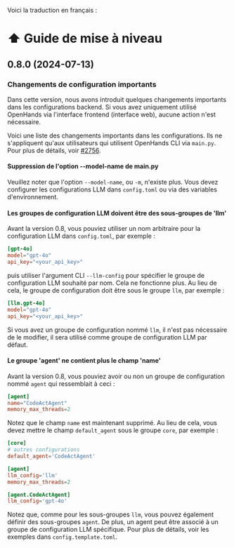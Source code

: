 Voici la traduction en français :

# ⬆️ Guide de mise à niveau

## 0.8.0 (2024-07-13)

### Changements de configuration importants

Dans cette version, nous avons introduit quelques changements importants dans les configurations backend.
Si vous avez uniquement utilisé OpenHands via l'interface frontend (interface web), aucune action n'est nécessaire.

Voici une liste des changements importants dans les configurations. Ils ne s'appliquent qu'aux utilisateurs qui
utilisent OpenHands CLI via `main.py`. Pour plus de détails, voir [#2756](https://github.com/All-Hands-AI/OpenHands/pull/2756).

#### Suppression de l'option --model-name de main.py

Veuillez noter que l'option `--model-name`, ou `-m`, n'existe plus. Vous devez configurer les
configurations LLM dans `config.toml` ou via des variables d'environnement.

#### Les groupes de configuration LLM doivent être des sous-groupes de 'llm'

Avant la version 0.8, vous pouviez utiliser un nom arbitraire pour la configuration LLM dans `config.toml`, par exemple :

```toml
[gpt-4o]
model="gpt-4o"
api_key="<your_api_key>"
```

puis utiliser l'argument CLI `--llm-config` pour spécifier le groupe de configuration LLM souhaité
par nom. Cela ne fonctionne plus. Au lieu de cela, le groupe de configuration doit être sous le groupe `llm`,
par exemple :

```toml
[llm.gpt-4o]
model="gpt-4o"
api_key="<your_api_key>"
```

Si vous avez un groupe de configuration nommé `llm`, il n'est pas nécessaire de le modifier, il sera utilisé
comme groupe de configuration LLM par défaut.

#### Le groupe 'agent' ne contient plus le champ 'name'

Avant la version 0.8, vous pouviez avoir ou non un groupe de configuration nommé `agent` qui
ressemblait à ceci :

```toml
[agent]
name="CodeActAgent"
memory_max_threads=2
```

Notez que le champ `name` est maintenant supprimé. Au lieu de cela, vous devez mettre le champ `default_agent`
sous le groupe `core`, par exemple :

```toml
[core]
# autres configurations
default_agent='CodeActAgent'

[agent]
llm_config='llm'
memory_max_threads=2

[agent.CodeActAgent]
llm_config='gpt-4o'
```

Notez que, comme pour les sous-groupes `llm`, vous pouvez également définir des sous-groupes `agent`.
De plus, un agent peut être associé à un groupe de configuration LLM spécifique. Pour plus
de détails, voir les exemples dans `config.template.toml`.
